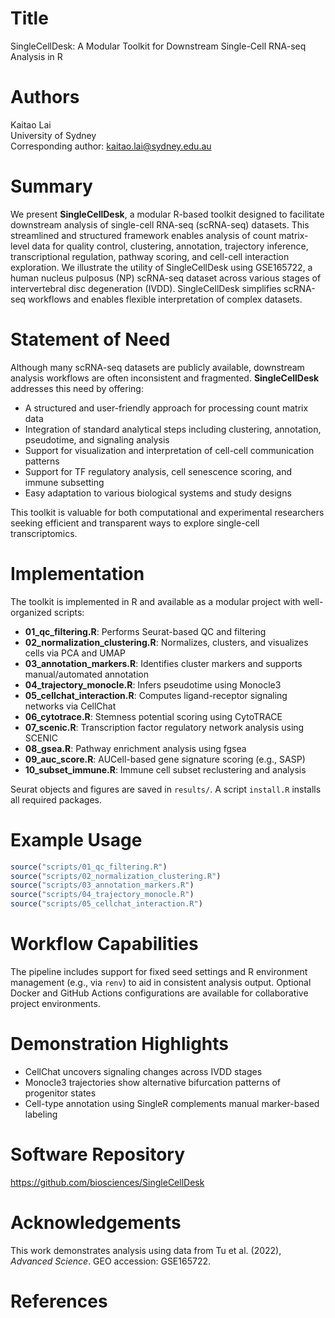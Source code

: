 # Title
SingleCellDesk: A Modular Toolkit for Downstream Single-Cell RNA-seq Analysis in R

# Authors
Kaitao Lai  
University of Sydney  
Corresponding author: kaitao.lai@sydney.edu.au

# Summary
We present **SingleCellDesk**, a modular R-based toolkit designed to facilitate downstream analysis of single-cell RNA-seq (scRNA-seq) datasets. This streamlined and structured framework enables analysis of count matrix-level data for quality control, clustering, annotation, trajectory inference, transcriptional regulation, pathway scoring, and cell-cell interaction exploration. We illustrate the utility of SingleCellDesk using GSE165722, a human nucleus pulposus (NP) scRNA-seq dataset across various stages of intervertebral disc degeneration (IVDD). SingleCellDesk simplifies scRNA-seq workflows and enables flexible interpretation of complex datasets.

# Statement of Need
Although many scRNA-seq datasets are publicly available, downstream analysis workflows are often inconsistent and fragmented. **SingleCellDesk** addresses this need by offering:
- A structured and user-friendly approach for processing count matrix data
- Integration of standard analytical steps including clustering, annotation, pseudotime, and signaling analysis
- Support for visualization and interpretation of cell-cell communication patterns
- Support for TF regulatory analysis, cell senescence scoring, and immune subsetting
- Easy adaptation to various biological systems and study designs

This toolkit is valuable for both computational and experimental researchers seeking efficient and transparent ways to explore single-cell transcriptomics.

# Implementation
The toolkit is implemented in R and available as a modular project with well-organized scripts:

- **01_qc_filtering.R**: Performs Seurat-based QC and filtering
- **02_normalization_clustering.R**: Normalizes, clusters, and visualizes cells via PCA and UMAP
- **03_annotation_markers.R**: Identifies cluster markers and supports manual/automated annotation
- **04_trajectory_monocle.R**: Infers pseudotime using Monocle3
- **05_cellchat_interaction.R**: Computes ligand-receptor signaling networks via CellChat
- **06_cytotrace.R**: Stemness potential scoring using CytoTRACE
- **07_scenic.R**: Transcription factor regulatory network analysis using SCENIC
- **08_gsea.R**: Pathway enrichment analysis using fgsea
- **09_auc_score.R**: AUCell-based gene signature scoring (e.g., SASP)
- **10_subset_immune.R**: Immune cell subset reclustering and analysis

Seurat objects and figures are saved in `results/`. A script `install.R` installs all required packages.

# Example Usage
```r
source("scripts/01_qc_filtering.R")
source("scripts/02_normalization_clustering.R")
source("scripts/03_annotation_markers.R")
source("scripts/04_trajectory_monocle.R")
source("scripts/05_cellchat_interaction.R")
```

# Workflow Capabilities
The pipeline includes support for fixed seed settings and R environment management (e.g., via `renv`) to aid in consistent analysis output. Optional Docker and GitHub Actions configurations are available for collaborative project environments.

# Demonstration Highlights
- CellChat uncovers signaling changes across IVDD stages
- Monocle3 trajectories show alternative bifurcation patterns of progenitor states
- Cell-type annotation using SingleR complements manual marker-based labeling

# Software Repository
https://github.com/biosciences/SingleCellDesk

# Acknowledgements
This work demonstrates analysis using data from Tu et al. (2022), *Advanced Science*. GEO accession: GSE165722.

# References